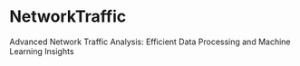 # NetworkTraffic
Advanced Network Traffic Analysis: Efficient Data Processing and Machine Learning Insights

